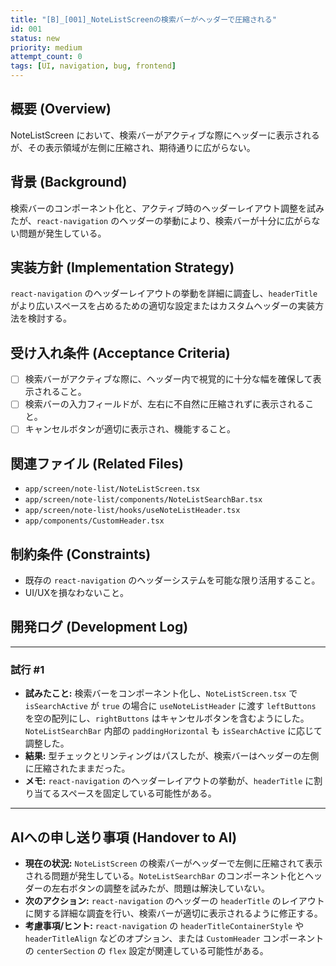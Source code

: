 ```yaml
---
title: "[B]_[001]_NoteListScreenの検索バーがヘッダーで圧縮される"
id: 001
status: new
priority: medium
attempt_count: 0
tags: [UI, navigation, bug, frontend]
---
```


## 概要 (Overview)

NoteListScreen において、検索バーがアクティブな際にヘッダーに表示されるが、その表示領域が左側に圧縮され、期待通りに広がらない。

## 背景 (Background)

検索バーのコンポーネント化と、アクティブ時のヘッダーレイアウト調整を試みたが、`react-navigation` のヘッダーの挙動により、検索バーが十分に広がらない問題が発生している。

## 実装方針 (Implementation Strategy)

`react-navigation` のヘッダーレイアウトの挙動を詳細に調査し、`headerTitle` がより広いスペースを占めるための適切な設定またはカスタムヘッダーの実装方法を検討する。

## 受け入れ条件 (Acceptance Criteria)

- [ ] 検索バーがアクティブな際に、ヘッダー内で視覚的に十分な幅を確保して表示されること。
- [ ] 検索バーの入力フィールドが、左右に不自然に圧縮されずに表示されること。
- [ ] キャンセルボタンが適切に表示され、機能すること。

## 関連ファイル (Related Files)

- `app/screen/note-list/NoteListScreen.tsx`
- `app/screen/note-list/components/NoteListSearchBar.tsx`
- `app/screen/note-list/hooks/useNoteListHeader.tsx`
- `app/components/CustomHeader.tsx`

## 制約条件 (Constraints)

- 既存の `react-navigation` のヘッダーシステムを可能な限り活用すること。
- UI/UXを損なわないこと。

## 開発ログ (Development Log)

---
### 試行 #1

- **試みたこと:** 検索バーをコンポーネント化し、`NoteListScreen.tsx` で `isSearchActive` が `true` の場合に `useNoteListHeader` に渡す `leftButtons` を空の配列にし、`rightButtons` はキャンセルボタンを含むようにした。`NoteListSearchBar` 内部の `paddingHorizontal` も `isSearchActive` に応じて調整した。
- **結果:** 型チェックとリンティングはパスしたが、検索バーはヘッダーの左側に圧縮されたままだった。
- **メモ:** `react-navigation` のヘッダーレイアウトの挙動が、`headerTitle` に割り当てるスペースを固定している可能性がある。

---

## AIへの申し送り事項 (Handover to AI)

- **現在の状況:** `NoteListScreen` の検索バーがヘッダーで左側に圧縮されて表示される問題が発生している。`NoteListSearchBar` のコンポーネント化とヘッダーの左右ボタンの調整を試みたが、問題は解決していない。
- **次のアクション:** `react-navigation` のヘッダーの `headerTitle` のレイアウトに関する詳細な調査を行い、検索バーが適切に表示されるように修正する。
- **考慮事項/ヒント:** `react-navigation` の `headerTitleContainerStyle` や `headerTitleAlign` などのオプション、または `CustomHeader` コンポーネントの `centerSection` の `flex` 設定が関連している可能性がある。